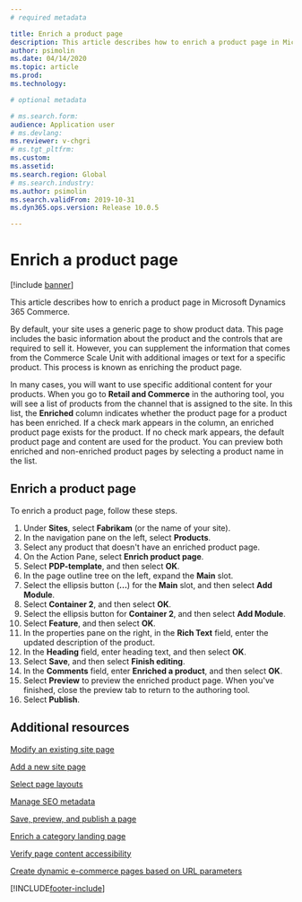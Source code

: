 ```yaml
---
# required metadata

title: Enrich a product page
description: This article describes how to enrich a product page in Microsoft Dynamics 365 Commerce.
author: psimolin
ms.date: 04/14/2020
ms.topic: article
ms.prod: 
ms.technology: 

# optional metadata

# ms.search.form: 
audience: Application user
# ms.devlang: 
ms.reviewer: v-chgri
# ms.tgt_pltfrm: 
ms.custom: 
ms.assetid: 
ms.search.region: Global
# ms.search.industry: 
ms.author: psimolin
ms.search.validFrom: 2019-10-31
ms.dyn365.ops.version: Release 10.0.5

---
```


# Enrich a product page

[!include [banner](includes/banner.md)]

This article describes how to enrich a product page in Microsoft Dynamics 365 Commerce.

By default, your site uses a generic page to show product data. This page includes the basic information about the product and the controls that are required to sell it. However, you can supplement the information that comes from the Commerce Scale Unit with additional images or text for a specific product. This process is known as enriching the product page.

In many cases, you will want to use specific additional content for your products. When you go to **Retail and Commerce** in the authoring tool, you will see a list of products from the channel that is assigned to the site. In this list, the **Enriched** column indicates whether the product page for a product has been enriched. If a check mark appears in the column, an enriched product page exists for the product. If no check mark appears, the default product page and content are used for the product. You can preview both enriched and non-enriched product pages by selecting a product name in the list.

## Enrich a product page

To enrich a product page, follow these steps.

1. Under **Sites**, select **Fabrikam** (or the name of your site).
1. In the navigation pane on the left, select **Products**.
1. Select any product that doesn't have an enriched product page.
1. On the Action Pane, select **Enrich product page**.
1. Select **PDP-template**, and then select **OK**.
1. In the page outline tree on the left, expand the **Main** slot.
1. Select the ellipsis button (**...**) for the **Main** slot, and then select **Add Module**.
1. Select **Container 2**, and then select **OK**.
1. Select the ellipsis button for **Container 2**, and then select **Add Module**.
1. Select **Feature**, and then select **OK**.
1. In the properties pane on the right, in the **Rich Text** field, enter the updated description of the product.
1. In the **Heading** field, enter heading text, and then select **OK**.
1. Select **Save**, and then select **Finish editing**.
1. In the **Comments** field, enter **Enriched a product**, and then select **OK**.
1. Select **Preview** to preview the enriched product page. When you've finished, close the preview tab to return to the authoring tool.
1. Select **Publish**.

## Additional resources

[Modify an existing site page](modify-existing-page.md)

[Add a new site page](add-new-page.md)

[Select page layouts](select-page-layouts.md)

[Manage SEO metadata](manage-seo-metadata.md)

[Save, preview, and publish a page](save-preview-publish-page.md)

[Enrich a category landing page](enrich-category-page.md)

[Verify page content accessibility](verify-accessibility.md)

[Create dynamic e-commerce pages based on URL parameters](create-dynamic-pages.md)


[!INCLUDE[footer-include](../includes/footer-banner.md)]
